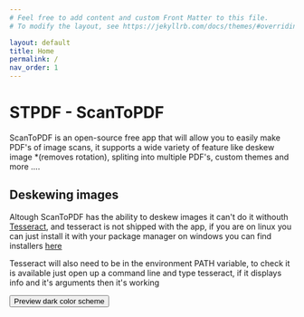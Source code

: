```yaml
---
# Feel free to add content and custom Front Matter to this file.
# To modify the layout, see https://jekyllrb.com/docs/themes/#overriding-theme-defaults

layout: default
title: Home
permalink: /
nav_order: 1
---
```

# STPDF - ScanToPDF

ScanToPDF is an open-source free app that will allow you to easily make PDF's of image scans,
it supports a wide variety of feature like deskew image *(removes rotation), spliting into multiple
PDF's, custom themes and more ....

## Deskewing images

Altough ScanToPDF has the ability to deskew images it can't do it withouth [Tesseract](https://github.com/tesseract-ocr/tesseract),
and tesseract is not shipped with the app, if you are on linux you can just install it with your package manager
on windows you can find installers [here](https://github.com/UB-Mannheim/tesseract/wiki)

Tesseract will also need to be in the environment PATH variable, to check it is available just open up a command line and type tesseract,
if it displays info and it's arguments then it's working


<button class="btn js-toggle-dark-mode">Preview dark color scheme</button>

<script>
  const toggleDarkMode = document.querySelector('.js-toggle-dark-mode')
  const cssFile = document.querySelector('[rel="stylesheet"]')
  const originalCssRef = cssFile.getAttribute('href')
  const darkModeCssRef = originalCssRef.replace('just-the-docs.css', 'dark-mode-preview.css')

  addEvent(toggleDarkMode, 'click', function(){
    if (cssFile.getAttribute('href') === originalCssRef) {
      cssFile.setAttribute('href', darkModeCssRef)
    } else {
      cssFile.setAttribute('href', originalCssRef)
    }
  })
</script>
